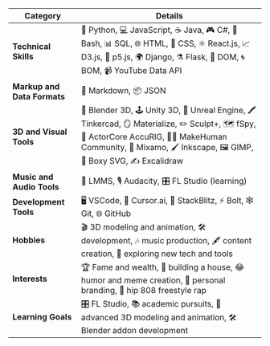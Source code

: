 | **Category**                | **Details**                                                                                                                                   |
|-----------------------------|-----------------------------------------------------------------------------------------------------------------------------------------------|
| **Technical Skills**         | 🐍 Python, 💻 JavaScript, ☕ Java, 🎮 C#, 🐚 Bash, 📊 SQL, 🌐 HTML, 🎨 CSS, ⚛️ React.js, 📈 D3.js, 🎲 p5.js, 🌍 Django, ⚗️ Flask, 🧩 DOM, 🌀 BOM, 📹 YouTube Data API |
| **Markup and Data Formats**  | 📝 Markdown, 📦 JSON                                                                                                                           |
| **3D and Visual Tools**      | 🎥 Blender 3D, 🕹️ Unity 3D, 🌌 Unreal Engine, 🖍️ Tinkercad, 🪞 Materialize, ✏️ Sculpt+, 🗺️ fSpy, 🕺 ActorCore AccuRIG, 🧑‍🎨 MakeHuman Community, 💃 Mixamo, 🖌️ Inkscape, 🖼️ GIMP, 📐 Boxy SVG, ✍️ Excalidraw |
| **Music and Audio Tools**    | 🎵 LMMS, 🎙️ Audacity, 🎛️ FL Studio (learning)                                                                                                |
| **Development Tools**        | 🖥️ VSCode, 🤖 Cursor.ai, 🧩 StackBlitz, ⚡ Bolt, 🕸️ Git, 🌐 GitHub                                                                            |
| **Hobbies**                  | 🎬 3D modeling and animation, 🛠️ development, 🎶 music production, 🖋️ content creation, 🌟 exploring new tech and tools                         |
| **Interests**                | 🏆 Fame and wealth, 🏡 building a house, 😂 humor and meme creation, 💼 personal branding, 🎤 hip 808 freestyle rap                               |
| **Learning Goals**           | 🎛️ FL Studio, 📚 academic pursuits, 🎥 advanced 3D modeling and animation, 🛠️ Blender addon development                                      |
